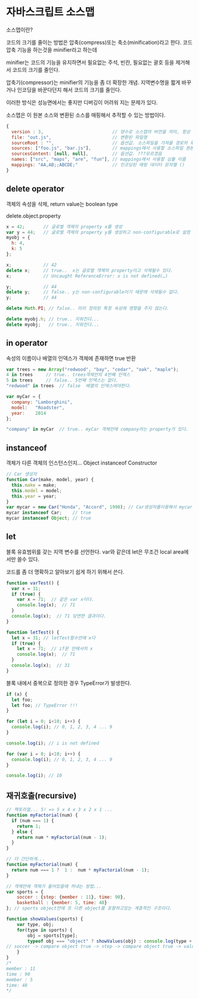 # 자바스크립트 소스맵

소스맵이란?

코드의 크기를 줄이는 방법은 압축(compress)또는 축소(minification)라고 한다. 코드 압축 기능을 하는것을 minifier라고 하는데

minifier는 코드의 기능을 유지하면서 필요없는 주석, 빈칸, 필요없는 괄호 등을 제거해서 코드의 크기를 줄인다.

압축기(compressor)는 minifier의 기능을 좀 더 확장한 개념. 지역변수명을 짧게 바꾸거나 인코딩을 바꾼다던지 해서 코드의 크기를 줄인다.

이러한 방식은 성능면에서는 좋지만 디버깅이 어려워 지는 문제가 있다.

소스맵은 이 원본 소스와 변환된 소스를 매핑해서 추적할 수 있는 방법이다.

```javascript
{
  version : 3,                          // 양수로 소스맵의 버전을 의미, 항상 제일먼저 나와야함
  file: "out.js",                       // 변환된 파일명
  sourceRoot : "",                      // 옵션값. 소스파일을 가져올 경로의 루트를 재조정
  sources: ["foo.js", "bar.js"],        // mappings에서 사용할 소스파일 원본의 배열
  sourcesContent: [null, null],         // 옵션값. ???모르겠음
  names: ["src", "maps", "are", "fun"], // mappings에서 사용할 심볼 이름
  mappings: "AA,AB;;ABCDE;"             // 인코딩된 매핑 데이터 문자열 ()
}
```



## delete operator

객체의 속성을 삭제, return value는 boolean type

delete.object.property

```javascript
x = 42;       // 글로벌 객체의 property x를 생성
var y = 44;   // 글로벌 객체의 property y를 생성하고 non-configurable로 설정
myobj = {
  h: 4,
  k: 5
};

x;            // 42
delete x;     // true..  x는 글로벌 객체의 property이고 삭제될수 있다.
x;            // Uncaught ReferenceError: x is not defined(…)

y;            // 44
delete y;     // false.. y는 non-configurable이기 때문에 삭제될수 없다.
y;            // 44

delete Math.PI; // false.. 미리 정의된 특정 속성에 영향을 주지 않는다.

delete myobj.h; // true.. 지워진다...
delete myobj;   // true.. 지워진다...
```

## in operator

속성의 이름이나 배열의 인덱스가 객체에 존재하면 true 반환

```javascript
var trees = new Array("redwood", "bay", "cedar", "oak", "maple");
4 in trees     // true.. trees객체안의 4번째 인덱스
5 in trees     // false.. 5번째 인덱스는 없다.
"redwood" in trees  // false  배열의 인덱스여야한다.

var myCar = {
  company: "Lamborghini",
  model:   "Roadster",
  year:    2014
};

"company" in myCar  // true.. myCar 객체안에 company라는 property가 있다.
```

## instanceof

객체가 다른 객체의 인스턴스인지...  Object instanceof Constructor

```javascript
// Car 생성자
function Car(make, model, year) {
  this.make = make;
  this.model = model;
  this.year = year;
}
var mycar = new Car("Honda", "Accord", 1998); // Car생성자를이용해서 mycar객체를 만듬
mycar instanceof Car;    // true
mycar instanceof Object; // true
```

## let

블록 유효범위를 갖는 지역 변수를 선언한다. var와 같은데 let은 무조건 local area에서만 쓸수 있다.

코드를 좀 더 명확하고 알아보기 쉽게 하기 위해서 쓴다.

```javascript
function varTest() {
  var x = 31;
  if (true) {
    var x = 71;  // 같은 var x이다.
    console.log(x);  // 71
  }
  console.log(x);  // 71 당연한 결과이다.
}

function letTest() {
  let x = 31; // letTest함수안에 x다
  if (true) {
    let x = 71;  // if문 안에서의 x
    console.log(x);  // 71
  }
  console.log(x);  // 31
}
```

블록 내에서 중복으로 정의한 경우 TypeError가 발생한다.

```javascript
if (x) {
  let foo;
  let foo; // TypeError !!!
}
```

```javascript
for (let i = 0; i<10; i++) {
  console.log(i); // 0, 1, 2, 3, 4 ... 9
}

console.log(i); // i is not defined

for (var i = 0; i<10; i++) {
  console.log(i); // 0, 1, 2, 3, 4 ... 9
}

console.log(i); // 10
```

## 재귀호출(recursive)

```javascript
// 팩토리얼... 5! => 5 x 4 x 3 x 2 x 1 ...
function myFactorial(num) {
  if (num === 1) {
    return 1;
  } else {
    return num * myFactorial(num - 1);
  }
}

// 더 간단하게...
function myFactorial(num) {
  return num === 1 ?  1 :  num * myFactorial(num - 1);
}

// 객체안에 객체가 들어있을때 꺼내는 방법...
var sports = {
    soccer : {step: {member : 11}, time: 90},
    basketball : {member: 5, time: 48}
}; // sports object안에 또 다른 object를 포함하고있는 계층적인 구조이다.

function showValues(sports) {
    var type, obj;
    for(type in sports) {
        obj = sports[type];
        typeof obj === "object" ? showValues(obj) : console.log(type + " : " + obj);
// soccer -> compare object true -> step -> compare object true -> value -> compare object false -> member : 11
    }
}
/*
member : 11
time : 90
member : 5
time: 48
*/
```
